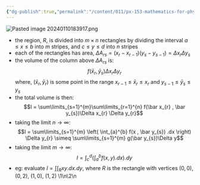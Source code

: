 ```yaml
---
{"dg-publish":true,"permalink":"/content/011/px-153-mathematics-for-physicists/term-2/px-153-i-integration/px-153-i3-domain-of-integration/","created":"2024-11-25T10:50:32.000+00:00","updated":"2024-11-26T19:38:05.046+00:00"}
---
```


![Pasted image 20240110183917.png](/img/user/pics/Pasted%20image%2020240110183917.png) 
- the region, $R$, is divided into $m\times n$ rectangles by dividing the interval $a \leq x \leq b$ into $m$ stripes, and $c \leq y \leq d$ into $n$ stripes
- each of the rectangles has area, $\Delta A_{rs} = (x_{r}-x_{r-1})(y_{s}-y_{s-1}) = \Delta x_{r} \Delta y_{s}$
- the volume of the column above $\Delta A_{rs}$ is: 
$$f(\bar x_{r} , \bar y_{s})\Delta x_{r} \Delta y_{r}$$
		where, $(\bar x_{r} , \bar y_{r})$ is some point in the range $x_{r-1} \leq \bar x_{r} \leq x_{r}$ and $y_{s-1} \leq \bar y_{s} \leq y_{s}$
- the total volume is then: 
$$I = \sum\limits_{s=1}^{m}\sum\limits_{r=1}^{n} f(\bar x_{r} , \bar y_{s})\Delta x_{r} \Delta y_{r}$$
- taking the limit $n\to \infty$: 
$$I = \sum\limits_{s=1}^{m} \left( \int_{a}^{b} f(x , \bar y_{s}) .dx \right) \Delta y_{r} \simeq \sum\limits_{s=1}^{m} g(\bar y_{s})\Delta y$$
- taking the limit $m\to \infty$: 
$$I = \int_{c}^{d} \left(\int_{a}^{b} f(x, y) .dx \right) .dy$$
- eg: evaluate $I = \int\int_{R} xy.dx.dy$, where $R$ is the rectangle with vertices $(0,0)$, $(0,2)$, $(1,0)$, $(1,2)$
\1\n\2\n